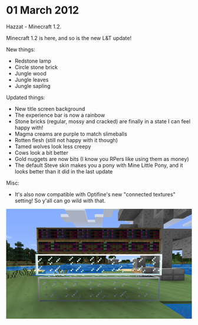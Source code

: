 # 01 March 2012
Hazzat - Minecraft 1.2.

Minecraft 1.2 is here, and so is the new L&T update!

New things:
- Redstone lamp
- Circle stone brick
- Jungle wood
- Jungle leaves
- Jungle sapling

Updated things:
- New title screen background
- The experience bar is now a rainbow
- Stone bricks (regular, mossy and cracked) are finally in a state I can feel happy with!
- Magma creams are purple to match slimeballs
- Rotten flesh (still not happy with it though)
- Tamed wolves look less creepy
- Cows look a bit better
- Gold nuggets are now bits (I know you RPers like using them as money)
- The default Steve skin makes you a pony with Mine Little Pony, and it looks better than it did in the last update

​Misc:
- It's also now compatible with Optifine's new "connected textures" setting! So y'all can go wild with that.

![Update Image](../../images/3.png)
